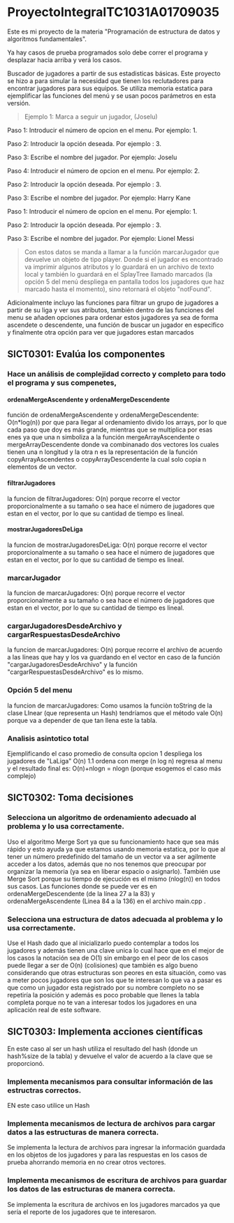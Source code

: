 # ProyectoIntegralTC1031A01709035
Este es mi proyecto de la materia "Programación de estructura de datos y algoritmos fundamentales".

Ya hay casos de prueba programados solo debe correr el programa y desplazar hacia arriba y verá los casos.

 Buscador de jugadores a partir de sus estadisticas básicas.
Este proyecto se hizo a para simular la necesidad que tienen los reclutadores para encontrar jugadores para sus equipos.
Se utiliza memoria estatica para ejemplificar las funciones del menú y se usan pocos parámetros en esta versión.
>Ejemplo 1: Marca a seguir un jugador, (Joselu)
 
Paso 1: Introducir el número de opcion en el menu. Por ejemplo: 1.

Paso 2: Introducir la opción deseada. Por ejemplo : 3.

Paso 3: Escribe el nombre del jugador. Por ejemplo: Joselu

Paso 4: Introducir el número de opcion en el menu. Por ejemplo: 2.

Paso 2: Introducir la opción deseada. Por ejemplo : 3.

Paso 3: Escribe el nombre del jugador. Por ejemplo: Harry Kane

Paso 1: Introducir el número de opcion en el menu. Por ejemplo: 1.

Paso 2: Introducir la opción deseada. Por ejemplo : 3.

Paso 3: Escribe el nombre del jugador. Por ejemplo: Lionel Messi

 
>Con estos datos se manda a llamar a la función marcarJugador que devuelve un objeto de tipo player. Donde si el jugador es encontrado va imprimir algunos atributos y lo guardará en un archivo de texto local y también lo guardará en el SplayTree llamado marcados (la opción 5 del menú despliega en pantalla todos los jugadores que haz marcado hasta el momento), sino retornará el objeto "notFound".

Adicionalmente incluyo las funciones para filtrar un grupo de jugadores a partir de su liga y ver sus atributos, también dentro de las funciones del menu se añaden opciones para ordenar estos jugadores ya sea de forma ascendete o descendente, una función de buscar un jugador en especifico y finalmente otra opción para ver que jugadores estan marcados 

## SICT0301: Evalúa los componentes 
### Hace un análisis de complejidad correcto y completo para todo el programa y sus compenetes,

#### ordenaMergeAscendente y ordenaMergeDescendente

función de ordenaMergeAscendente y ordenaMergeDescendente: O(n*log(n)) por que para llegar al ordenamiento divido los arrays, por lo que cada paso que doy es más grande, mientras que se multiplica por esas enes ya que una n simboliza a la función mergeArrayAscendente o mergeArrayDescendente donde va combinanado dos vectores los cuales tienen una n longitud y la otra n es la representación de la función copyArrayAscendentes o copyArrayDescendente la cual solo copia n elementos de un vector.

#### filtrarJugadores
la funcion de filtrarJugadores: O(n) porque recorre el vector proporcionalmente a su tamaño o sea hace el número de jugadores que estan en el vector, por lo que su cantidad de tiempo es lineal.

#### mostrarJugadoresDeLiga
la funcion de mostrarJugadoresDeLiga: O(n) porque recorre el vector proporcionalmente a su tamaño o sea hace el número de jugadores que estan en el vector, por lo que su cantidad de tiempo es lineal.

### marcarJugador
la funcion de marcarJugadores: O(n) porque recorre el vector proporcionalmente a su tamaño o sea hace el número de jugadores que estan en el vector, por lo que su cantidad de tiempo es lineal.

### cargarJugadoresDesdeArchivo y cargarRespuestasDesdeArchivo
la funcion de marcarJugadores: O(n) porque recorre el archivo de acuerdo a las líneas que hay y los va guardando en el vector en caso de la función "cargarJugadoresDesdeArchivo" y la función "cargarRespuestasDesdeArchivo" es lo mismo.

### Opción 5 del menu
la funcion de marcarJugadores: Como usamos la funciòn toString de la clase LInear (que representa un Hash) tendríamos que el método vale O(n) porque va a depender de que tan llena este la tabla.

### Analisis asintotico total

Ejemplificando el caso promedio de consulta
opcion 1 despliega los jugadores de "LaLiga" O(n) 
1.1 ordena con merge (n log n)
regresa al menu y el resultado final es:
O(n)+nlogn = nlogn (porque esogemos el caso más complejo)

## SICT0302: Toma decisiones 
### Selecciona un algoritmo de ordenamiento adecuado al problema y lo usa correctamente.

Uso el algoritmo Merge Sort ya que su funcionamiento hace que sea más rápido y esto ayuda ya que estamos usando memoria estatica, por lo que al tener un número predefinido del tamaño de un vector va a ser agilmente acceder a los datos, además que no nos tenemos que preocupar por organizar la memoria (ya sea en liberar espacio o asignarlo). También use Merge Sort porque su tiempo de ejecución es el mismo (nlog(n)) en todos sus casos.
Las funciones donde se puede ver es en ordenaMergeDescendente (de la línea 27 a la 83) y ordenaMergeAscendente (Linea 84 a la 136) en el archivo main.cpp .

### Selecciona una estructura de datos adecuada al problema y lo usa correctamente.
Use el Hash dado que al inicializarlo puedo contemplar a todos los jugadores y además tienen una clave unica lo cual hace que en el mejor de los casos la notación sea de O(1) sin embargo en el peor de los casos puede llegar a ser de O(n) (colisiones) que también es algo bueno considerando que otras estructuras son peores en esta situación, como vas a meter pocos jugadores que son los que te interesan lo que va a pasar es que como un jugador esta registrado por su nombre completo no se repetiría la posición y además es poco probable que llenes la tabla completa porque no te van a interesar todos los jugadores en una aplicación real de este software.

## SICT0303: Implementa acciones científicas
En este caso al ser un hash utiliza el resultado del hash (donde un hash%size de la tabla) y devuelve el valor de acuerdo a la clave que se proporcionó.

### Implementa mecanismos para consultar información de las estructras correctos.
EN este caso utilice un Hash 
### Implementa mecanismos de lectura de archivos para cargar datos a las estructuras de manera correcta.
Se implementa la lectura de archivos para ingresar la información guardada en los objetos de los jugadores y para las respuestas en los casos de prueba ahorrando memoria en no crear otros vectores.

### Implementa mecanismos de escritura de archivos para guardar los datos  de las estructuras de manera correcta.
Se implementa la escritura de archivos en los jugadores marcados ya que sería el reporte de los jugadores que te interesaron.


